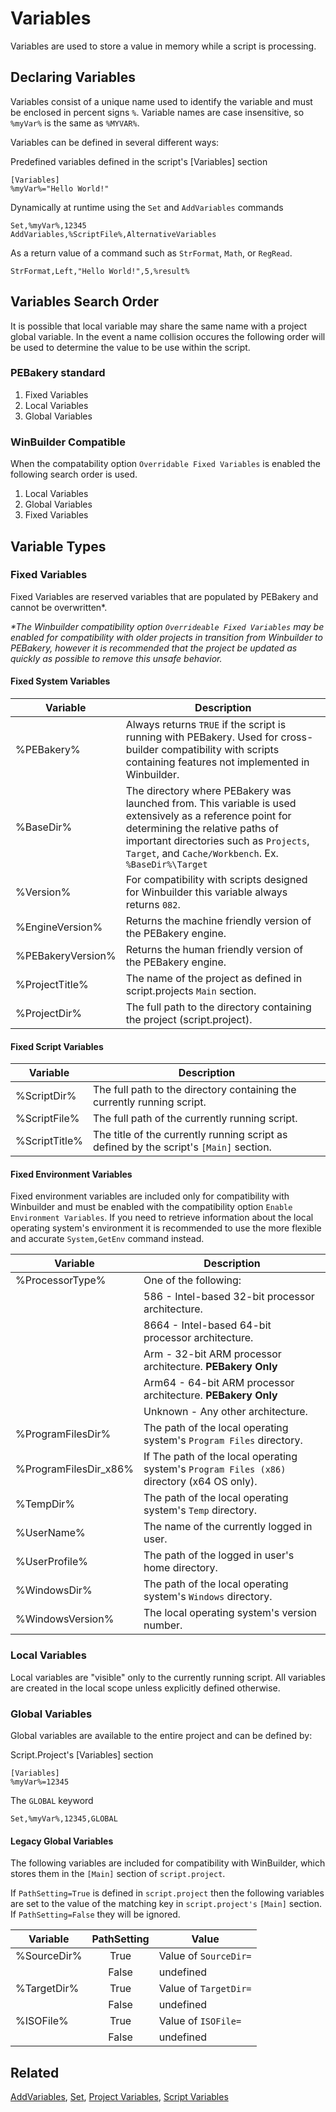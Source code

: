 # Variables

Variables are used to store a value in memory while a script is processing.

## Declaring Variables

Variables consist of a unique name used to identify the variable and must be enclosed in percent signs `%`. Variable names are case insensitive, so `%myVar%` is the same as `%MYVAR%`.

Variables can be defined in several different ways:

Predefined variables defined in the script's [Variables] section

```pebakery
[Variables]
%myVar%="Hello World!"
```

Dynamically at runtime using the `Set` and `AddVariables` commands

```pebakery
Set,%myVar%,12345
AddVariables,%ScriptFile%,AlternativeVariables
```

As a return value of a command such as `StrFormat`, `Math`, or `RegRead`.

```pebakery
StrFormat,Left,"Hello World!",5,%result%
```

## Variables Search Order

It is possible that local variable may share the same name with a project global variable. In the event a name collision occures the following order will be used to determine the value to be use within the script.

### PEBakery standard

1. Fixed Variables
1. Local Variables
1. Global Variables

### WinBuilder Compatible

When the compatability option `Overridable Fixed Variables` is enabled the following search order is used.

1. Local Variables
1. Global Variables
1. Fixed Variables

## Variable Types

### Fixed Variables

Fixed Variables are reserved variables that are populated by PEBakery and cannot be overwritten*.

_*The Winbuilder compatibility option `Overrideable Fixed Variables` may be enabled for compatibility with older projects in transition from Winbuilder to PEBakery, however it is recommended that the project be updated as quickly as possible to remove this unsafe behavior._

#### Fixed System Variables

| Variable | Description |
| --- | --- |
| %PEBakery% | Always returns `TRUE` if the script is running with PEBakery. Used for cross-builder compatibility with scripts containing features not implemented in Winbuilder.  |
| %BaseDir% | The directory where PEBakery was launched from. This variable is used extensively as a reference point for determining the relative paths of important directories such as  `Projects`, `Target`, and `Cache/Workbench`. Ex. `%BaseDir%\Target` |
| %Version% | For compatibility with scripts designed for Winbuilder this variable always returns `082`. |
| %EngineVersion% | Returns the machine friendly version of the PEBakery engine. |
| %PEBakeryVersion% | Returns the human friendly version of the PEBakery engine. |
| %ProjectTitle% | The name of the project as defined in script.projects `Main` section. |
| %ProjectDir% | The full path to the directory containing the project (script.project). |

#### Fixed Script Variables

| Variable | Description |
| --- | --- |
| %ScriptDir% | The full path to the directory containing the currently running script. |
| %ScriptFile% | The full path of the currently running script. |
| %ScriptTitle% | The title of the currently running script as defined by the script's `[Main]` section. |

#### Fixed Environment Variables

Fixed environment variables are included only for compatibility with Winbuilder and must be enabled with the compatibility option `Enable Environment Variables`. If you need to retrieve information about the local operating system's environment it is recommended to use the more flexible and accurate `System,GetEnv` command instead.

| Variable | Description |
| --- | --- |
| %ProcessorType% | One of the following: |
|| 586 - Intel-based 32-bit processor architecture. |
|| 8664 - Intel-based 64-bit processor architecture. |
|| Arm - 32-bit ARM processor architecture. **PEBakery Only** |
|| Arm64 - 64-bit ARM processor architecture. **PEBakery Only** |
|| Unknown - Any other architecture. |
| %ProgramFilesDir% | The path of the local operating system's `Program Files` directory. |
| %ProgramFilesDir_x86% | If The path of the local operating system's `Program Files (x86)` directory (x64 OS only). |
| %TempDir% | The path of the local operating system's `Temp` directory. |
| %UserName% | The name of the currently logged in user. |
| %UserProfile% | The path of the logged in user's home directory. |
| %WindowsDir% | The path of the local operating system's `Windows` directory. |
| %WindowsVersion% | The local operating system's version number. |

### Local Variables

Local variables are "visible" only to the currently running script. All variables are created in the local scope unless explicitly defined otherwise.

### Global Variables

Global variables are available to the entire project and can be defined by:

Script.Project's [Variables] section

```pebakery
[Variables]
%myVar%=12345
```

The `GLOBAL` keyword

```pebakery
Set,%myVar%,12345,GLOBAL
```

#### Legacy Global Variables

The following variables are included for compatibility with WinBuilder, which stores them in the `[Main]` section of `script.project`.

If `PathSetting=True` is defined in `script.project` then the following variables are set to the value of the matching key in `script.project's` `[Main]` section. If `PathSetting=False` they will be ignored.

| Variable | PathSetting | Value |
| --- | :---: | --- |
| %SourceDir% | True | Value of `SourceDir=` |
| | False | undefined |
| %TargetDir% | True | Value of `TargetDir=` |
| | False | undefined
| %ISOFile% | True | Value of `ISOFile=` |
| | False | undefined |

## Related

[AddVariables](/Commands/Control/AddVariables.md), [Set](/Commands/Control/Set.md), [Project Variables](/Projects/ProjectVariables.md), [Script Variables](/Projects/ScriptVariables.md)